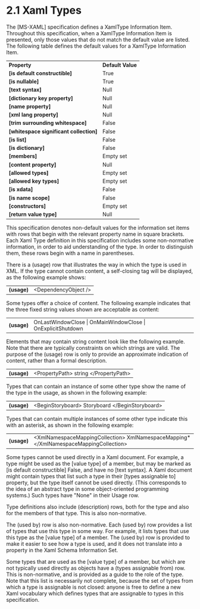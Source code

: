 <html dir="LTR" xmlns:mshelp="http://msdn.microsoft.com/mshelp" xmlns:ddue="http://ddue.schemas.microsoft.com/authoring/2003/5" xmlns:xlink="http://www.w3.org/1999/xlink" xmlns:tool="http://www.microsoft.com/tooltip">

<body>
 <input type="hidden" id="userDataCache" class="userDataStyle">
 <input type="hidden" id="hiddenScrollOffset">
 <img id="dropDownImage" style="display:none; height:0; width:0;" src="../local/drpdown.gif">
 <img id="dropDownHoverImage" style="display:none; height:0; width:0;" src="../local/drpdown_orange.gif">
 <img id="collapseImage" style="display:none; height:0; width:0;" src="../local/collapse.gif">
 <img id="expandImage" style="display:none; height:0; width:0;" src="../local/exp.gif">
 <img id="collapseAllImage" style="display:none; height:0; width:0;" src="../local/collall.gif">
 <img id="expandAllImage" style="display:none; height:0; width:0;" src="../local/expall.gif">
 <img id="copyImage" style="display:none; height:0; width:0;" src="../local/copycode.gif">
 <img id="copyHoverImage" style="display:none; height:0; width:0;" src="../local/copycodeHighlight.gif">
 <div id="header"><h1 class="heading">2.1 Xaml Types</h1></div>

 <div id="mainSection">
 <div id="mainBody">
 <div id="allHistory" class="saveHistory" onsave="saveAll()" onload="loadAll()"></div>
 <p xmlns:wsd="http://wsdev.schemas.microsoft.com/authoring/2008/2" xmlns:msxsl="urn:schemas-microsoft-com:xslt" xmlns:script="urn:script" xmlns:build="urn:build">
 </p>
 <div id="sectionSection0" class="section" name="collapseableSection">
 <content xmlns="http://ddue.schemas.microsoft.com/authoring/2003/5" xmlns:wsd="http://wsdev.schemas.microsoft.com/authoring/2008/2" xmlns:msxsl="urn:schemas-microsoft-com:xslt" xmlns:script="urn:script" xmlns:build="urn:build">
 </content>
 </div>
 <div id="sectionSection1" class="section" name="collapseableSection">
 <content xmlns="http://ddue.schemas.microsoft.com/authoring/2003/5" xmlns:wsd="http://wsdev.schemas.microsoft.com/authoring/2008/2" xmlns:msxsl="urn:schemas-microsoft-com:xslt" xmlns:script="urn:script" xmlns:build="urn:build">
<p xmlns="">
The <mshelp:link keywords="08a16cac-19b1-4d4e-b50e-7450254f673f" tabindex="0">[MS-XAML]</mshelp:link> specification defines a XamlType
Information Item. Throughout this specification, when a XamlType Information
Item is presented, only those values that do not match the default value are
listed. The following table defines the default values for a XamlType
Information Item.</p>

<table class="ProtocolAuthoredTable" xmlns="">
 <tr>
 <td><div><b>Property</b></div></td>
 <td><div><b>Default Value</b></div></td>
 </tr>
 <tr>
 <td><div><b>[is default constructible]</b></div></td>
 <td><div>True</div></td>
 </tr>
 <tr>
 <td><div><b>[is nullable]</b></div></td>
 <td><div>True</div></td>
 </tr>
 <tr>
 <td><div><b>[text syntax]</b></div></td>
 <td><div>Null</div></td>
 </tr>
 <tr>
 <td><div><b>[dictionary key property]</b></div></td>
 <td><div>Null</div></td>
 </tr>
 <tr>
 <td><div><b>[name property]</b></div></td>
 <td><div>Null</div></td>
 </tr>
 <tr>
 <td><div><b>[xml lang property]</b></div></td>
 <td><div>Null</div></td>
 </tr>
 <tr>
 <td><div><b>[trim surrounding whitespace]</b></div></td>
 <td><div>False</div></td>
 </tr>
 <tr>
 <td><div><b>[whitespace significant collection]</b></div></td>
 <td><div>False</div></td>
 </tr>
 <tr>
 <td><div><b>[is list]</b></div></td>
 <td><div>False</div></td>
 </tr>
 <tr>
 <td><div><b>[is dictionary]</b></div></td>
 <td><div>False</div></td>
 </tr>
 <tr>
 <td><div><b>[members]</b></div></td>
 <td><div>Empty set</div></td>
 </tr>
 <tr>
 <td><div><b>[content property]</b></div></td>
 <td><div>Null</div></td>
 </tr>
 <tr>
 <td><div><b>[allowed types]</b></div></td>
 <td><div>Empty set</div></td>
 </tr>
 <tr>
 <td><div><b>[allowed key types]</b></div></td>
 <td><div>Empty set</div></td>
 </tr>
 <tr>
 <td><div><b>[is xdata]</b></div></td>
 <td><div>False</div></td>
 </tr>
 <tr>
 <td><div><b>[is name scope]</b></div></td>
 <td><div>False</div></td>
 </tr>
 <tr>
 <td><div><b>[constructors]</b></div></td>
 <td><div>Empty set</div></td>
 </tr>
 <tr>
 <td><div><b>[return value type]</b></div></td>
 <td><div>Null</div></td>
 </tr>
</table>
<p xmlns=""><b></b></p>

<p xmlns="">This specification denotes non-default values for the
information set items with rows that begin with the relevant property name in
square brackets. Each Xaml Type definition in this specification includes
some non-normative information, in order to aid understanding of the type. In
order to distinguish them, these rows begin with a name in parentheses.</p>

<p xmlns="">There is a (usage) row that illustrates the way in which the
type is used in XML. If the type cannot contain content, a self-closing tag
will be displayed, as the following example shows:</p>

<table class="ProtocolAuthoredTable" xmlns="">
 <tr>
 <td><div><b>(usage)</b></div></td>
 <td><div>&lt;DependencyObject /&gt;</div></td>
 </tr>
</table>
<p xmlns=""><b></b></p>

<p xmlns="">Some types offer a choice of content. The following example
indicates that the three fixed string values shown are acceptable as content:</p>

<table class="ProtocolAuthoredTable" xmlns="">
 <tr>
 <td><div><b>(usage)</b></div></td>
 <td><div>OnLastWindowClose | OnMainWindowClose | OnExplicitShutdown</div></td>
 </tr>
</table>
<p xmlns=""><b></b></p>

<p xmlns="">Elements that may contain string content look like the
following example. Note that there are typically constraints on which strings
are valid. The purpose of the (usage) row is only to provide an approximate
indication of content, rather than a formal description.</p>

<table class="ProtocolAuthoredTable" xmlns="">
 <tr>
 <td><div><b>(usage)</b></div></td>
 <td><div>&lt;PropertyPath&gt; string &lt;/PropertyPath&gt;</div></td>
 </tr>
</table>
<p xmlns=""><b></b></p>

<p xmlns="">Types that can contain an instance of some other type show
the name of the type in the usage, as shown in the following example:</p>

<table class="ProtocolAuthoredTable" xmlns="">
 <tr>
 <td><div><b>(usage)</b></div></td>
 <td><div>&lt;BeginStoryboard&gt; Storyboard &lt;/BeginStoryboard&gt;</div></td>
 </tr>
</table>
<p xmlns=""><b></b></p>

<p xmlns="">Types that can contain multiple instances of some other type
indicate this with an asterisk, as shown in the following example:</p>

<table class="ProtocolAuthoredTable" xmlns="">
 <tr>
 <td><div><b>(usage)</b></div></td>
 <td><div>&lt;XmlNamespaceMappingCollection&gt; XmlNamespaceMapping* &lt;/XmlNamespaceMappingCollection&gt;</div></td>
 </tr>
</table>
<p xmlns=""><b></b></p>

<p xmlns="">Some types cannot be used directly in a Xaml document. For
example, a type might be used as the [value type] of a member, but may be
marked as [is default constructible] False, and have no [text syntax]. A Xaml
document might contain types that list such a type in their [types assignable
to] property, but the type itself cannot be used directly. (This corresponds
to the idea of an abstract type in some object-oriented programming systems.)
Such types have "None" in their Usage row.</p>

<p xmlns="">Type definitions also include (description) rows, both for
the type and also for the members of that type. This is also non-normative.</p>

<p xmlns="">The (used by) row is also non-normative. Each (used by) row
provides a list of types that use this type in some way. For example, it
lists types that use this type as the [value type] of a member. The (used by)
row is provided to make it easier to see how a type is used, and it does not
translate into a property in the Xaml Schema Information Set.</p>

<p xmlns="">Some types that are used as the [value type] of a member,
but which are not typically used directly as objects have a (types assignable
from) row. This is non-normative, and is provided as a guide to the role of
the type. Note that this list is necessarily not complete, because the set of
types from which a type is assignable is not closed: anyone is free to define
a new Xaml vocabulary which defines types that are assignable to types in
this specification.</p>

 </content>
 </div>
 <!--[if gte IE 5]>
 <tool:tip element="languageFilterToolTip" avoidmouse="false"/>
 <![endif]-->
 </div>
 <a name="feedback"></a><span></span>
 </div>
</body></html>
